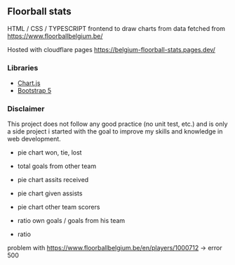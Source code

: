 ## Floorball stats

HTML / CSS / TYPESCRIPT frontend to draw charts from data fetched from https://www.floorballbelgium.be/

Hosted with cloudflare pages https://belgium-floorball-stats.pages.dev/


### Libraries
 - [Chart.js](https://www.chartjs.org/)
 - [Bootstrap 5](https://getbootstrap.com/docs/5.3/getting-started/introduction/)


### Disclaimer


This project does not follow any good practice (no unit test, etc.) and is only a side project i started with the goal to improve my skills and knowledge in web development.


- pie chart won, tie, lost
- total goals from other team
- pie chart assits received
- pie chart given assists

- pie chart other team scorers

- ratio own goals / goals from his team
- ratio


problem with https://www.floorballbelgium.be/en/players/1000712 -> error 500